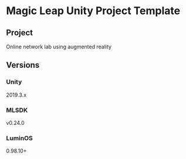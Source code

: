# Magic Leap Unity Project Template

## Project

Online network lab using augmented reality

## Versions

### Unity

2019.3.x

### MLSDK

v0.24.0

### LuminOS

0.98.10+


